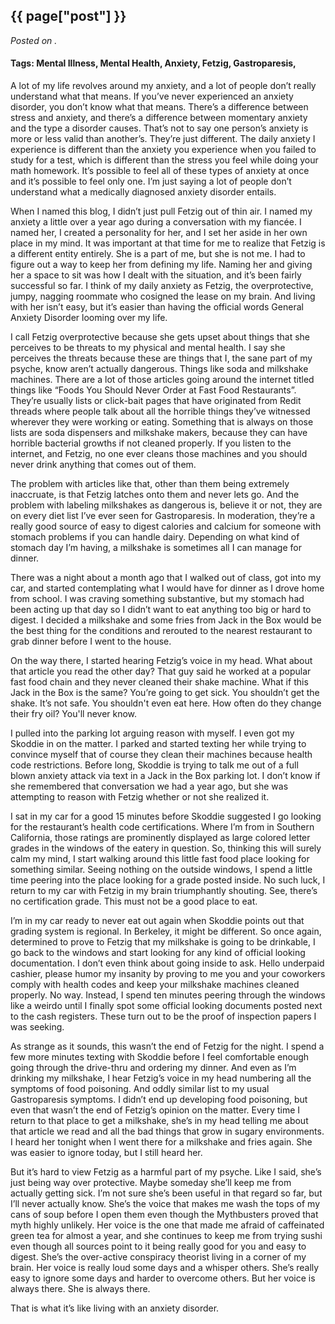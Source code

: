 

## {{ page["post"] }}

*Posted on <!--{ page["date"] }-->.*

#### Tags: Mental Illness, Mental Health, Anxiety, Fetzig, Gastroparesis, 

A lot of my life revolves around my anxiety, and a lot of people don’t really understand what that means.  If you’ve never experienced an anxiety disorder, you don’t know what that means.  There’s a difference between stress and anxiety, and there’s a difference between momentary anxiety and the type a disorder causes.  That’s not to say one person’s anxiety is more or less valid than another’s.  They’re just different.  The daily anxiety I experience is different than the anxiety you experience when you failed to study for a test, which is different than the stress you feel while doing your math homework.  It’s possible to feel all of these types of anxiety at once and it’s possible to feel only one.  I’m just saying a lot of people don’t understand what a medically diagnosed anxiety disorder entails.

When I named this blog, I didn’t just pull Fetzig out of thin air.  I named my anxiety a little over a year ago during a conversation with my fiancée.  I named her, I created a personality for her, and I set her aside in her own place in my mind.  It was important at that time for me to realize that Fetzig is a different entity entirely.  She is a part of me, but she is not me.  I had to figure out a way to keep her from defining my life.  Naming her and giving her a space to sit was how I dealt with the situation, and it’s been fairly successful so far.  I think of my daily anxiety as Fetzig, the overprotective, jumpy, nagging roommate who cosigned the lease on my brain.  And living with her isn’t easy, but it’s easier than having the official words General Anxiety Disorder looming over my life.

I call Fetzig overprotective because she gets upset about things that she perceives to be threats to my physical and mental health.  I say she perceives the threats because these are things that I, the sane part of my psyche, know aren’t actually dangerous.  Things like soda and milkshake machines.  There are a lot of those articles going around the internet titled things like “Foods You Should Never Order at Fast Food Restaurants”.  They’re usually lists or click-bait pages that have originated from Redit threads where people talk about all the horrible things they’ve witnessed wherever they were working or eating.  Something that is always on those lists are soda dispensers and milkshake makers, because they can have horrible bacterial growths if not cleaned properly.  If you listen to the internet, and Fetzig, no one ever cleans those machines and you should never drink anything that comes out of them.

The problem with articles like that, other than them being extremely inaccruate, is that Fetzig latches onto them and never lets go.  And the problem with labeling milkshakes as dangerous is, believe it or not, they are on every diet list I’ve ever seen for Gastroparesis.  In moderation, they’re a really good source of easy to digest calories and calcium for someone with stomach problems if you can handle dairy.  Depending on what kind of stomach day I’m having, a milkshake is sometimes all I can manage for dinner.  

There was a night about a month ago that I walked out of class, got into my car, and started contemplating what I would have for dinner as I drove home from school.  I was craving something substantive, but my stomach had been acting up that day so I didn’t want to eat anything too big or hard to digest.  I decided a milkshake and some fries from Jack in the Box would be the best thing for the conditions and rerouted to the nearest restaurant to grab dinner before I went to the house.  

On the way there, I started hearing Fetzig’s voice in my head.  What about that article you read the other day?  That guy said he worked at a popular fast food chain and they never cleaned their shake machine.  What if this Jack in the Box is the same?  You’re going to get sick.  You shouldn’t get the shake.  It’s not safe.  You shouldn't even eat here.  How often do they change their fry oil?  You'll never know.  

I pulled into the parking lot arguing reason with myself.  I even got my Skoddie in on the matter.  I parked and started texting her while trying to convince myself that of course they clean their machines because health code restrictions.  Before long, Skoddie is trying to talk me out of a full blown anxiety attack via text in a Jack in the Box parking lot.  I don’t know if she remembered that conversation we had a year ago, but she was attempting to reason with Fetzig whether or not she realized it.  

I sat in my car for a good 15 minutes before Skoddie suggested I go looking for the restaurant’s health code certifications.  Where I’m from in Southern California, those ratings are prominently displayed as large colored letter grades in the windows of the eatery in question.  So, thinking this will surely calm my mind, I start walking around this little fast food place looking for something similar.  Seeing nothing on the outside windows, I spend a little time peering into the place looking for a grade posted inside.  No such luck, I return to my car with Fetzig in my brain triumphantly shouting.  See, there’s no certification grade.  This must not be a good place to eat.  

I’m in my car ready to never eat out again when Skoddie points out that grading system is regional.  In Berkeley, it might be different.  So once again, determined to prove to Fetzig that my milkshake is going to be drinkable, I go back to the windows and start looking for any kind of official looking documentation.  I don’t even think about going inside to ask.  Hello underpaid cashier, please humor my insanity by proving to me you and your coworkers comply with health codes and keep your milkshake machines cleaned properly.  No way.  Instead, I spend ten minutes peering through the windows like a weirdo until I finally spot some official looking documents posted next to the cash registers.  These turn out to be the proof of inspection papers I was seeking.  

As strange as it sounds, this wasn’t the end of Fetzig for the night.  I spend a few more minutes texting with Skoddie before I feel comfortable enough going through the drive-thru and ordering my dinner.  And even as I’m drinking my milkshake, I hear Fetzig’s voice in my head numbering all the symptoms of food poisoning.  And oddly similar list to my usual Gastroparesis symptoms.  I didn’t end up developing food poisoning, but even that wasn’t the end of Fetzig’s opinion on the matter.  Every time I return to that place to get a milkshake, she’s in my head telling me about that article we read and all the bad things that grow in sugary environments.  I heard her tonight when I went there for a milkshake and fries again.  She was easier to ignore today, but I still heard her.

But it’s hard to view Fetzig as a harmful part of my psyche.  Like I said, she’s just being way over protective.  Maybe someday she’ll keep me from actually getting sick.  I’m not sure she’s been useful in that regard so far, but I’ll never actually know.  She’s the voice that makes me wash the tops of my cans of soup before I open them even though the Mythbusters proved that myth highly unlikely.  Her voice is the one that made me afraid of caffeinated green tea for almost a year, and she continues to keep me from trying sushi even though all sources point to it being really good for you and easy to digest.  She’s the over-active conspiracy theorist living in a corner of my brain.  Her voice is really loud some days and a whisper others.  She’s really easy to ignore some days and harder to overcome others.  But her voice is always there.  She is always there.

That is what it’s like living with an anxiety disorder.